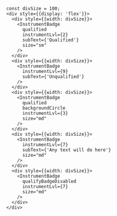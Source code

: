     const divSize = 100;
    <div style={{display: 'flex'}}>
      <div style={{width: divSize}}>
        <InstrumentBadge
          qualified
          instrumentLvl={2}
          subText={'Qualified'}
          size="sm"
        />
      </div>
      <div style={{width: divSize}}>
        <InstrumentBadge
          instrumentLvl={9}
          subText={'Unqualified'}
        />
      </div>
      <div style={{width: divSize}}>
        <InstrumentBadge
          qualified
          backgroundCircle
          instrumentLvl={3}
          size="md"
        />
      </div>
      <div style={{width: divSize}}>
        <InstrumentBadge
          instrumentLvl={7}
          subText={'Any text will do here'}
          size="md"
        />
      </div>
      <div style={{width: divSize}}>
        <InstrumentBadge
          qualifyBadgeDisabled
          instrumentLvl={7}
          size="md"
        />
      </div>
    </div>
